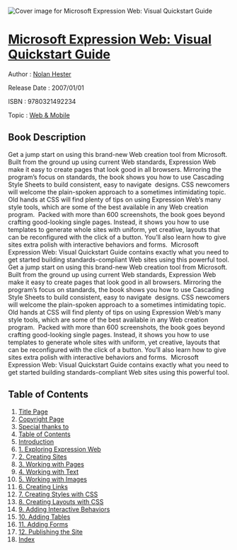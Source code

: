 ![Cover image for Microsoft Expression Web: Visual Quickstart Guide](https://imgdetail.ebookreading.net/cover/cover/web_mobile/EB9780321492234.jpg)

[Microsoft Expression Web: Visual Quickstart Guide](https://ebookreading.net/view/book/Microsoft+Expression+Web%3A+Visual+Quickstart+Guide-EB9780321492234_1.html "Microsoft Expression Web: Visual Quickstart Guide")
====================================================================================================================

Author : [Nolan Hester](https://ebookreading.net/search/author/Nolan+Hester)

Release Date : 2007/01/01

ISBN : 9780321492234

Topic : [Web & Mobile](https://ebookreading.net/search/category/web-mobile)

Book Description
-----------------

Get a jump start on using this brand-new Web creation tool from Microsoft. Built from the ground up using current Web standards, Expression Web make it easy to create pages that look good in all browsers. Mirroring the program’s focus on standards, the book shows you how to use Cascading Style Sheets to build consistent, easy to navigate  designs. CSS newcomers will welcome the plain-spoken approach to a sometimes intimidating topic. Old hands at CSS will find plenty of tips on using Expression Web’s many style tools, which are some of the best available in any Web creation program.  Packed with more than 600 screenshots, the book goes beyond crafting good-looking single pages. Instead, it shows you how to use templates to generate whole sites with uniform, yet creative, layouts that can be reconfigured with the click of a button. You’ll also learn how to give sites extra polish with interactive behaviors and forms.  Microsoft Expression Web: Visual Quickstart Guide contains exactly what you need to get started building standards-compliant Web sites using this powerful tool.
              Get a jump start on using this brand-new Web creation tool from Microsoft. Built from the ground up using current Web standards, Expression Web make it easy to create pages that look good in all browsers. Mirroring the program’s focus on standards, the book shows you how to use Cascading Style Sheets to build consistent, easy to navigate  designs. CSS newcomers will welcome the plain-spoken approach to a sometimes intimidating topic. Old hands at CSS will find plenty of tips on using Expression Web’s many style tools, which are some of the best available in any Web creation program.  Packed with more than 600 screenshots, the book goes beyond crafting good-looking single pages. Instead, it shows you how to use templates to generate whole sites with uniform, yet creative, layouts that can be reconfigured with the click of a button. You’ll also learn how to give sites extra polish with interactive behaviors and forms.  Microsoft Expression Web: Visual Quickstart Guide contains exactly what you need to get started building standards-compliant Web sites using this powerful tool.
              
Table of Contents
-----------------

1. [Title Page](https://ebookreading.net/view/book/Microsoft+Expression+Web%3A+Visual+Quickstart+Guide-EB9780321492234_2.html)
1. [Copyright Page](https://ebookreading.net/view/book/Microsoft+Expression+Web%3A+Visual+Quickstart+Guide-EB9780321492234_3.html)
1. [Special thanks to](https://ebookreading.net/view/book/Microsoft+Expression+Web%3A+Visual+Quickstart+Guide-EB9780321492234_5.html)
1. [Table of Contents](https://ebookreading.net/view/book/Microsoft+Expression+Web%3A+Visual+Quickstart+Guide-EB9780321492234_6.html)
1. [Introduction](https://ebookreading.net/view/book/Microsoft+Expression+Web%3A+Visual+Quickstart+Guide-EB9780321492234_7.html)
1. [1. Exploring Expression Web](https://ebookreading.net/view/book/Microsoft+Expression+Web%3A+Visual+Quickstart+Guide-EB9780321492234_8.html)
1. [2. Creating Sites](https://ebookreading.net/view/book/Microsoft+Expression+Web%3A+Visual+Quickstart+Guide-EB9780321492234_9.html)
1. [3. Working with Pages](https://ebookreading.net/view/book/Microsoft+Expression+Web%3A+Visual+Quickstart+Guide-EB9780321492234_10.html)
1. [4. Working with Text](https://ebookreading.net/view/book/Microsoft+Expression+Web%3A+Visual+Quickstart+Guide-EB9780321492234_11.html)
1. [5. Working with Images](https://ebookreading.net/view/book/Microsoft+Expression+Web%3A+Visual+Quickstart+Guide-EB9780321492234_12.html)
1. [6. Creating Links](https://ebookreading.net/view/book/Microsoft+Expression+Web%3A+Visual+Quickstart+Guide-EB9780321492234_13.html)
1. [7. Creating Styles with CSS](https://ebookreading.net/view/book/Microsoft+Expression+Web%3A+Visual+Quickstart+Guide-EB9780321492234_14.html)
1. [8. Creating Layouts with CSS](https://ebookreading.net/view/book/Microsoft+Expression+Web%3A+Visual+Quickstart+Guide-EB9780321492234_16.html)
1. [9. Adding Interactive Behaviors](https://ebookreading.net/view/book/Microsoft+Expression+Web%3A+Visual+Quickstart+Guide-EB9780321492234_17.html)
1. [10. Adding Tables](https://ebookreading.net/view/book/Microsoft+Expression+Web%3A+Visual+Quickstart+Guide-EB9780321492234_18.html)
1. [11. Adding Forms](https://ebookreading.net/view/book/Microsoft+Expression+Web%3A+Visual+Quickstart+Guide-EB9780321492234_19.html)
1. [12. Publishing the Site](https://ebookreading.net/view/book/Microsoft+Expression+Web%3A+Visual+Quickstart+Guide-EB9780321492234_0.html)
1. [Index](https://ebookreading.net/view/book/Microsoft+Expression+Web%3A+Visual+Quickstart+Guide-EB9780321492234_20.html)
